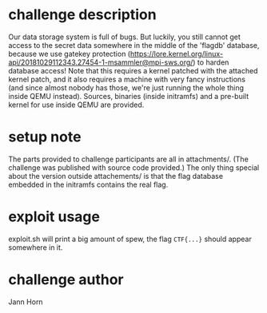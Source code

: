 # challenge description
Our data storage system is full of bugs. But luckily, you still cannot get access to the secret data somewhere in the middle of the 'flagdb' database, because we use gatekey protection (<https://lore.kernel.org/linux-api/20181029112343.27454-1-msammler@mpi-sws.org/>) to harden database access!
Note that this requires a kernel patched with the attached kernel patch, and it also requires a machine with very fancy instructions (and since almost nobody has those, we're just running the whole thing inside QEMU instead).
Sources, binaries (inside initramfs) and a pre-built kernel for use inside QEMU are provided.

# setup note
The parts provided to challenge participants are all in attachments/. (The challenge was published with source code provided.)
The only thing special about the version outside attachements/ is that the flag database embedded in the initramfs contains the real flag.

# exploit usage
exploit.sh will print a big amount of spew, the flag `CTF{...}` should appear somewhere in it.

# challenge author
Jann Horn
